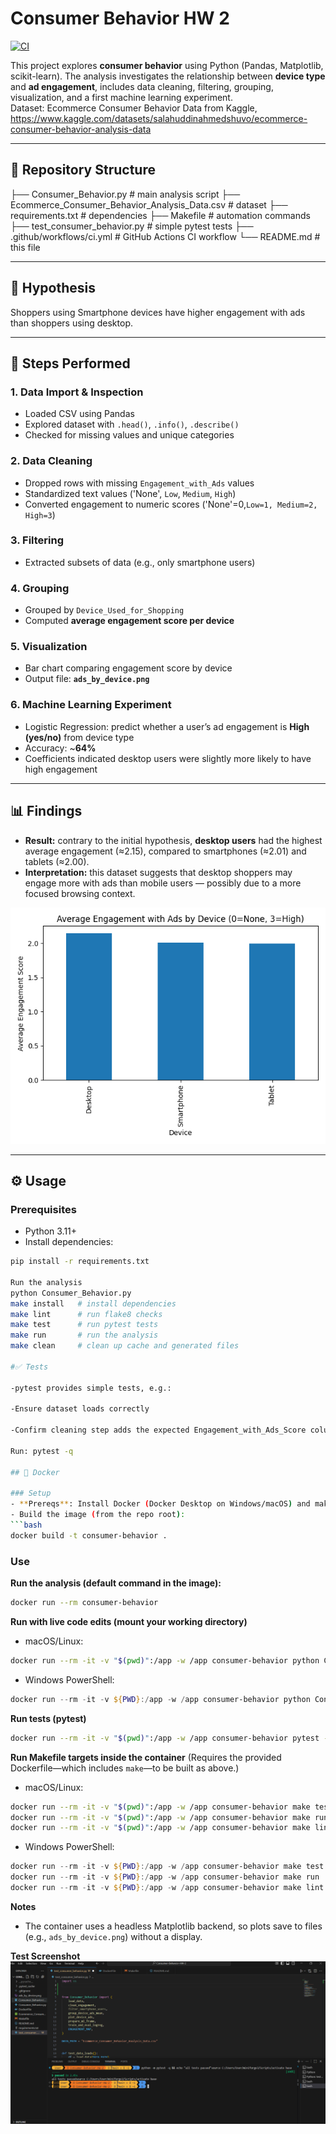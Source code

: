 
# Consumer Behavior HW 2  

[![CI](https://github.com/TeaTafaj/Consumer-Behavior-HW-2/actions/workflows/ci.yml/badge.svg)](https://github.com/TeaTafaj/Consumer-Behavior-HW-2/actions/workflows/ci.yml)  

This project explores **consumer behavior** using Python (Pandas, Matplotlib, scikit-learn). The analysis investigates the relationship between **device type** and **ad engagement**, includes data cleaning, filtering, grouping, visualization, and a first machine learning experiment.  
Dataset: Ecommerce Consumer Behavior Data from Kaggle, https://www.kaggle.com/datasets/salahuddinahmedshuvo/ecommerce-consumer-behavior-analysis-data

---

## 📂 Repository Structure  

├── Consumer_Behavior.py # main analysis script
├── Ecommerce_Consumer_Behavior_Analysis_Data.csv # dataset
├── requirements.txt # dependencies
├── Makefile # automation commands
├── test_consumer_behavior.py # simple pytest tests
├── .github/workflows/ci.yml # GitHub Actions CI workflow
└── README.md # this file


---

## 🎯 Hypothesis  

Shoppers using Smartphone devices have higher engagement with ads than shoppers using desktop.   

---

## 🔎 Steps Performed  

### 1. Data Import & Inspection  
- Loaded CSV using Pandas  
- Explored dataset with `.head()`, `.info()`, `.describe()`  
- Checked for missing values and unique categories  

### 2. Data Cleaning  
- Dropped rows with missing `Engagement_with_Ads` values  
- Standardized text values ('None', `Low`, `Medium`, `High`)  
- Converted engagement to numeric scores ('None'=0,`Low=1, Medium=2, High=3`)  

### 3. Filtering  
- Extracted subsets of data (e.g., only smartphone users)  

### 4. Grouping  
- Grouped by `Device_Used_for_Shopping`  
- Computed **average engagement score per device**  

### 5. Visualization  
- Bar chart comparing engagement score by device  
- Output file: **`ads_by_device.png`**  

### 6. Machine Learning Experiment  
- Logistic Regression: predict whether a user’s ad engagement is **High (yes/no)** from device type  
- Accuracy: ~**64%**  
- Coefficients indicated desktop users were slightly more likely to have high engagement  

---

## 📊 Findings  

- **Result:** contrary to the initial hypothesis, **desktop users** had the highest average engagement (≈2.15), compared to smartphones (≈2.01) and tablets (≈2.00).  
- **Interpretation:** this dataset suggests that desktop shoppers may engage more with ads than mobile users — possibly due to a more focused browsing context.  

![Ads by Device](ads_by_device.png)  

---

## ⚙️ Usage  

### Prerequisites  
- Python 3.11+  
- Install dependencies:  
```bash
pip install -r requirements.txt

Run the analysis
python Consumer_Behavior.py
make install   # install dependencies
make lint      # run flake8 checks
make test      # run pytest tests
make run       # run the analysis
make clean     # clean up cache and generated files

#✅ Tests

-pytest provides simple tests, e.g.:

-Ensure dataset loads correctly

-Confirm cleaning step adds the expected Engagement_with_Ads_Score column

Run: pytest -q

## 🐳 Docker

### Setup
- **Prereqs**: Install Docker (Docker Desktop on Windows/macOS) and make sure the engine is running.
- Build the image (from the repo root):
```bash
docker build -t consumer-behavior .
```

### Use
**Run the analysis (default command in the image):**
```bash
docker run --rm consumer-behavior
```

**Run with live code edits (mount your working directory)**
- macOS/Linux:
```bash
docker run --rm -it -v "$(pwd)":/app -w /app consumer-behavior python Consumer_Behavior.py
```
- Windows PowerShell:
```powershell
docker run --rm -it -v ${PWD}:/app -w /app consumer-behavior python Consumer_Behavior.py
```

**Run tests (pytest)**
```bash
docker run --rm -it -v "$(pwd)":/app -w /app consumer-behavior pytest -q
```

**Run Makefile targets inside the container**
(Requires the provided Dockerfile—which includes `make`—to be built as above.)
- macOS/Linux:
```bash
docker run --rm -it -v "$(pwd)":/app -w /app consumer-behavior make test     # runs pytest
docker run --rm -it -v "$(pwd)":/app -w /app consumer-behavior make run      # runs analysis
docker run --rm -it -v "$(pwd)":/app -w /app consumer-behavior make lint     # runs flake8 (if defined)
```
- Windows PowerShell:
```powershell
docker run --rm -it -v ${PWD}:/app -w /app consumer-behavior make test
docker run --rm -it -v ${PWD}:/app -w /app consumer-behavior make run
docker run --rm -it -v ${PWD}:/app -w /app consumer-behavior make lint
```

**Notes**
- The container uses a headless Matplotlib backend, so plots save to files (e.g., `ads_by_device.png`) without a display.

**Test Screenshot**
![alt text](image.png)

